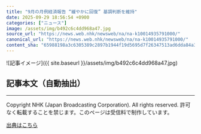 ```yaml
---
title: "9月の月例経済報告 “緩やかに回復” 基調判断を維持"
date: 2025-09-29 18:56:54 +0900
categories: ["ニュース"]
image: /assets/img/b492c6c4dd968a47.jpg
source_url: "https://news.web.nhk/newsweb/na/na-k10014935791000/"
canonical_url: "https://news.web.nhk/newsweb/na/na-k10014935791000/"
content_sha: "65988198a3c6305389c2897b1944f19d5695d7f26347513ad6dda84a392a85a1"
---
```


![記事イメージ]({{ site.baseurl }}/assets/img/b492c6c4dd968a47.jpg)

## 記事本文（自動抽出）
<div><div class="_13tndsj2"><nav aria-label="フッターサイトナビゲーション" class="_13tndsj4"></nav><hr class="esl7kn2s esl7kn1l esl7kn1n _14xli2ae"><p class="esl7kn2s esl7kn1m esl7kn1o _1yvk0f68 _1lugom81">Copyright NHK (Japan Broadcasting Corporation). All rights reserved. 許可なく転載することを禁じます。このページは受信料で制作しています。</p></div></div>

[出典はこちら](https://news.web.nhk/newsweb/na/na-k10014935791000/)
